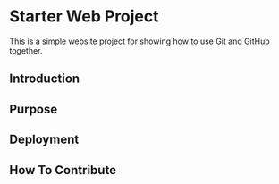 # Starter Web Project

This is a simple website project for showing how to use Git and GitHub together.

## Introduction

## Purpose

## Deployment

## How To Contribute

